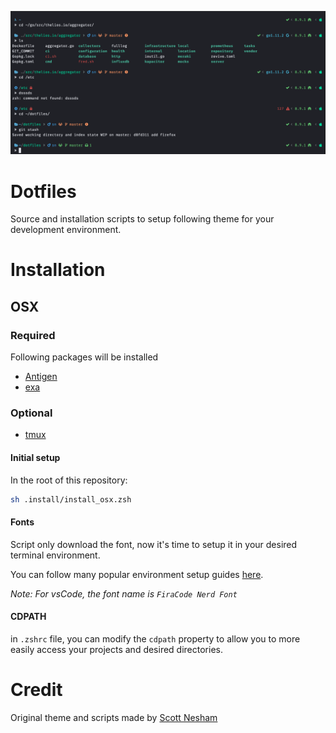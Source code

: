 ![Theme](./ghostwheel.png)
# Dotfiles
Source and installation scripts to setup following theme for your development environment.

# Installation

## OSX

### Required
Following packages will be installed
- [Antigen](https://github.com/zsh-users/antigen)
- [exa](https://the.exa.website/)

### Optional
- [tmux](https://github.com/tmux/tmux)

#### Initial setup
In the root of this repository:
```bash
sh .install/install_osx.zsh
```
#### Fonts
Script only download the font, now it's time to setup it in your desired terminal environment.

You can follow many popular environment setup guides [here](https://github.com/tonsky/FiraCode/wiki).

*Note: For vsCode, the font name is `FiraCode Nerd Font`*

#### CDPATH

in `.zshrc` file, you can modify the `cdpath` property to allow you to more easily access your projects and desired directories.

# Credit
Original theme and scripts made by [Scott Nesham](https://github.com/sevenfoxes)